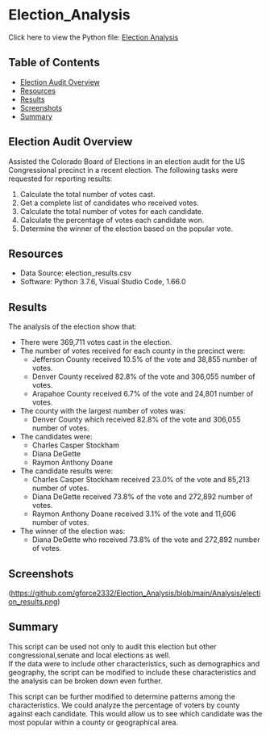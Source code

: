 # Election_Analysis
Click here to view the Python file: [Election Analysis](https://github.com/gforce2332/election_analysis/blob/main/PyPoll_Challenge.py)


## Table of Contents
* [Election Audit Overview](#election_audit_overview)
* [Resources](#resources)
* [Results](#results)
* [Screenshots](#screenshots)
* [Summary](#summary)


## Election Audit Overview
Assisted the Colorado Board of Elections in an election audit for the US Congressional precinct in a recent election. The following tasks were requested for reporting results:

1. Calculate the total number of votes cast.
2. Get a complete list of candidates who received votes.
3. Calculate the total number of votes for each candidate.
4. Calculate the percentage of votes each candidate won.
5. Determine the winner of the election based on the popular vote.

## Resources
- Data Source: election_results.csv
- Software: Python 3.7.6, Visual Studio Code, 1.66.0

## Results
The analysis of the election show that:
- There were 369,711 votes cast in the election.
- The number of votes received for each county in the precinct were:
     - Jefferson County received 10.5% of the vote and 38,855 number of votes.
     - Denver County received 82.8% of the vote and 306,055 number of votes.
     - Arapahoe County received 6.7% of the vote and 24,801 number of votes.
- The county with the largest number of votes was:
     - Denver County which received 82.8% of the vote and 306,055 number of votes.
- The candidates were:
     - Charles Casper Stockham
     - Diana DeGette
     - Raymon Anthony Doane
- The candidate results were:
     - Charles Casper Stockham received 23.0% of the vote and 85,213 number of votes.
     - Diana DeGette received 73.8% of the vote and 272,892 number of votes.
     - Raymon Anthony Doane received 3.1% of the vote and 11,606 number of votes.
- The winner of the election was:
     - Diana DeGette who received 73.8% of the vote and 272,892 number of votes. 

## Screenshots
(https://github.com/gforce2332/Election_Analysis/blob/main/Analysis/election_results.png)

## Summary
This script can be used not only to audit this election but other congressional,senate and local elections as well.  
If the data were to include other characteristics, such as demographics
and geography, the script can be modified to include these characteristics and the analysis 
can be broken down even further.

This script can be further  modified to determine patterns among the characteristics. We could analyze
 the percentage of voters by county against each candidate. This would allow us to see which
 candidate was the most popular within a county or geographical area.
